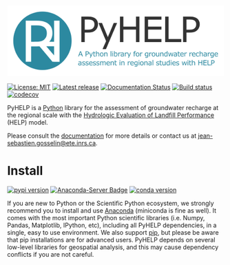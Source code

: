 ![PyHELP](./images/pyhelp_banner.png)

[![License: MIT](https://img.shields.io/badge/License-MIT-yellow.svg)](https://opensource.org/licenses/MIT)
[![Latest release](https://img.shields.io/github/release/cgq-qgc/pyhelp.svg)](https://github.com/cgq-qgc/pyhelp/releases)
[![Documentation Status](https://readthedocs.org/projects/pyhelp/badge/?version=latest)](http://pyhelp.readthedocs.io)
[![Build status](https://ci.appveyor.com/api/projects/status/ns6s8x0hkd31ffb3/branch/master?svg=true)](https://ci.appveyor.com/project/jnsebgosselin/pyhelp-rd625/branch/master)
[![codecov](https://codecov.io/gh/cgq-qgc/pyhelp/branch/master/graph/badge.svg)](https://codecov.io/gh/cgq-qgc/pyhelp)


PyHELP is a [Python](https://www.python.org/) library for the assessment of groundwater recharge at the regional scale with the [Hydrologic Evaluation of Landfill Performance](https://www.epa.gov/land-research/hydrologic-evaluation-landfill-performance-help-model) (HELP) model.

Please consult the [documentation](http://pyhelp.readthedocs.io) for more details or contact us at [jean-sebastien.gosselin@ete.inrs.ca](mailto:jean-sebastien.gosselin@ete.inrs.ca).

# Install

[![pypi version](https://img.shields.io/pypi/v/pyhelp.svg)](https://pypi.org/project/pyhelp/)
[![Anaconda-Server Badge](https://anaconda.org/cgq-qgc/pyhelp/badges/version.svg)](https://anaconda.org/cgq-qgc/pyhelp)
[![conda version](https://img.shields.io/conda/vn/cgq-qgc/pyhelp.svg)](https://anaconda.org/cgq-qgc/pyhelp)

If you are new to Python or the Scientific Python ecosystem, we strongly recommend you to install and use [Anaconda](https://www.anaconda.com/download/) (miniconda is fine as well). It comes with the most important Python scientific libraries (i.e. Numpy, Pandas, Matplotlib, IPython, etc), including all PyHELP dependencies, in a single, easy to use environment. We also support [pip](https://pypi.org/project/pip/), but please be aware that pip installations are for advanced users. PyHELP depends on several low-level libraries for geospatial analysis, and this may cause dependency conflicts if you are not careful.
